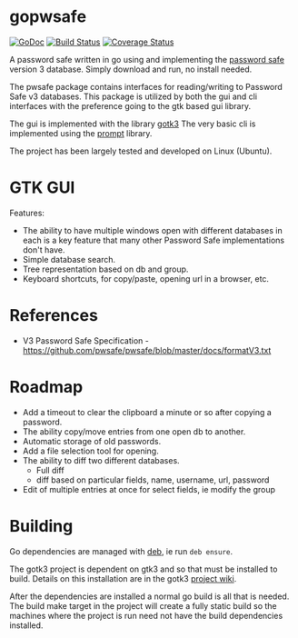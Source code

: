 # gopwsafe

[![GoDoc](https://godoc.org/github.com/tkuhlman/gopwsafe?status.svg)](https://godoc.org/github.com/tkuhlman/gopwsafe)
[![Build Status](https://travis-ci.org/tkuhlman/gopwsafe.svg)](https://travis-ci.org/tkuhlman/gopwsafe)
[![Coverage Status](https://coveralls.io/repos/tkuhlman/gopwsafe/badge.svg?branch=master&service=github)](https://coveralls.io/github/tkuhlman/gopwsafe?branch=master)

A password safe written in go using  and implementing the [password safe](http://pwsafe.org/) version 3 database.
Simply download and run, no install needed.

The pwsafe package contains interfaces for reading/writing to Password Safe v3 databases. This package is utilized by both the gui and cli interfaces with the
preference going to the gtk based gui library.

The gui is implemented with the library [gotk3](https://github.com/gotk3/gotk3)
The very basic cli is implemented using the [prompt](https://github.com/Bowery/prompt) library.

The project has been largely tested and developed on Linux (Ubuntu).

# GTK GUI
Features:
- The ability to have multiple windows open with different databases in each is a key feature that many other Password Safe implementations don't have.
- Simple database search.
- Tree representation based on db and group.
- Keyboard shortcuts, for copy/paste, opening url in a browser, etc.

# References
- V3 Password Safe Specification - https://github.com/pwsafe/pwsafe/blob/master/docs/formatV3.txt

# Roadmap
- Add a timeout to clear the clipboard a minute or so after copying a password.
- The ability copy/move entries from one open db to another.
- Automatic storage of old passwords.
- Add a file selection tool for opening.
- The ability to diff two different databases.
  - Full diff
  - diff based on particular fields, name, username, url, password
- Edit of multiple entries at once for select fields, ie modify the group

# Building

Go dependencies are managed with [deb](https://github.com/golang/dep), ie run `deb ensure`.

The gotk3 project is dependent on gtk3 and so that must be installed to build.
Details on this installation are in the gotk3 [project wiki](https://github.com/gotk3/gotk3/wiki#installation).

After the dependencies are installed a normal go build is all that is needed.
The build make target in the project will create a fully static build so the machines where the project is run need not have the build dependencies installed.
